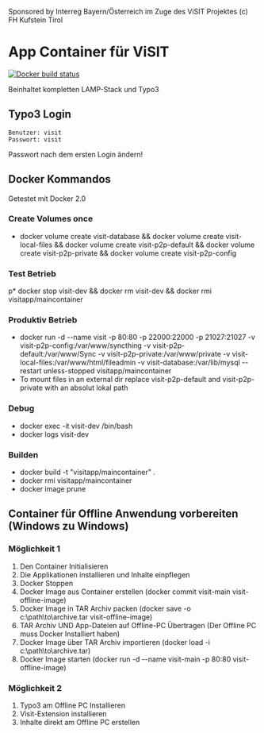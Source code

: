 Sponsored by Interreg Bayern/Österreich im Zuge des ViSIT Projektes(c) FH Kufstein Tirol# App Container für ViSIT[![Docker build status](https://img.shields.io/docker/build/visitapp/maincontainer.svg)](https://hub.docker.com/r/visitapp/maincontainer/)Beinhaltet kompletten LAMP-Stack und Typo3## Typo3 Login    Benutzer: visit    Passwort: visitPasswort nach dem ersten Login ändern!## Docker Kommandos Getestet mit Docker 2.0### Create Volumes once* docker volume create visit-database && docker volume create visit-local-files && docker volume create visit-p2p-default && docker volume create visit-p2p-private && docker volume create visit-p2p-config### Test Betriebp* docker stop visit-dev && docker rm visit-dev && docker rmi visitapp/maincontainer### Produktiv Betrieb * docker run -d --name visit -p 80:80 -p 22000:22000 -p 21027:21027 -v visit-p2p-config:/var/www/syncthing -v visit-p2p-default:/var/www/Sync -v visit-p2p-private:/var/www/private -v visit-local-files:/var/www/html/fileadmin -v visit-database:/var/lib/mysql --restart unless-stopped visitapp/maincontainer* To mount files in an external dir replace visit-p2p-default and visit-p2p-private with an absolut lokal path ### Debug* docker exec -it visit-dev /bin/bash* docker logs visit-dev### Builden* docker build  -t "visitapp/maincontainer" .* docker rmi visitapp/maincontainer* docker image prune## Container für Offline Anwendung vorbereiten (Windows zu Windows)### Möglichkeit 11. Den Container Initialisieren2. Die Applikationen installieren und Inhalte einpflegen3. Docker Stoppen4. Docker Image aus Container erstellen (docker commit visit-main visit-offline-image)5. Docker Image in TAR Archiv packen (docker save -o c:\path\to\archive.tar visit-offline-image)6. TAR Archiv UND App-Dateien auf Offline-PC Übertragen (Der Offline PC muss Docker Installiert haben)7. Docker Image über TAR Archiv importieren (docker load -i c:\path\to\archive.tar)8. Docker Image starten (docker run -d --name visit-main -p 80:80  visit-offline-image)### Möglichkeit 21. Typo3 am Offline PC Installieren2. Visit-Extension installieren3. Inhalte direkt am Offline PC erstellen